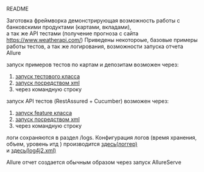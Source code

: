 README

Заготовка фреймворка демонстрирующая возможность работы с банковскими продуктами (картами, вкладами),   
а так же API тестами (получение прогноза с сайта https://www.weatherapi.com/)
Приведены некотороые, базовые примеры работы тестов, а так же логирования, возможности запуска отчета Allure  

запуск примеров тестов по картам и депозитам возможен через:
1) [запуск тестового класса](src/test/java/BankProductTest.java)
2) [запуск посредством xml](src/test/resources/testsuites/testbank.xml)
3) через командную строку

запуск API тестов (RestAssured + Cucumber) возможен через:
1) [запуск feature класса](src/test/resources/features/forecast.feature)
2) [запуск посредством xml](src/test/resources/testsuites/cucumbtest.xml)
3) через командную строку  

логи сохраняются в раздел /logs.
Конфигурация логов (время хранения, объем, уровень итд ) производится [здесь(логгер)](src/test/java/logger/Logger.java)  
и [здесь(log4j2.xml)](src/test/resources/log4j2.xml)

Allure отчет создается обычным образом через запуск AllureServе







